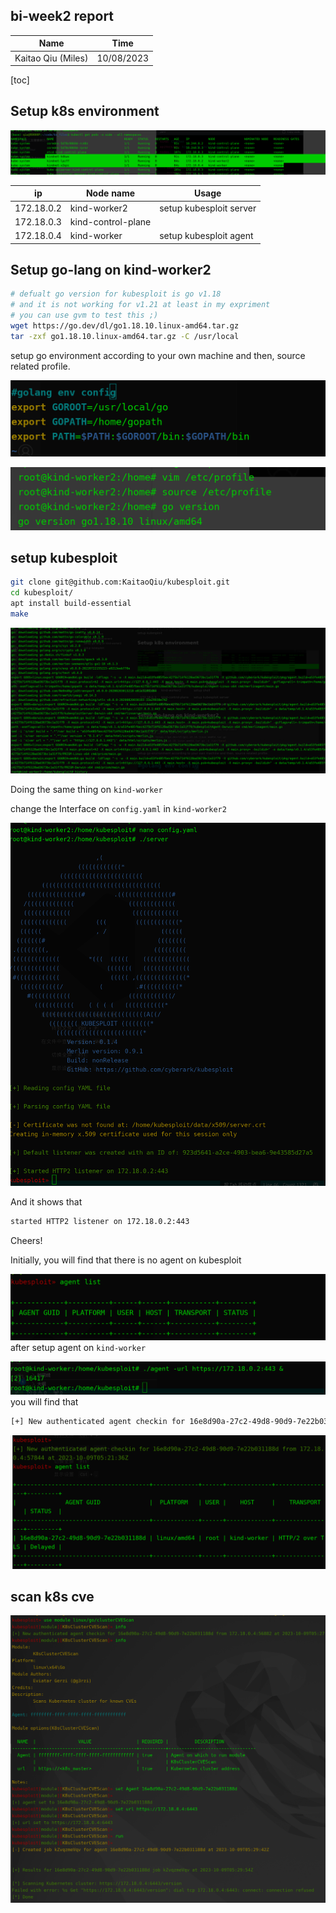 ## bi-week2 report

| Name               | Time       |
| ------------------ | ---------- |
| Kaitao Qiu (Miles) | 10/08/2023 |

[toc]

## Setup k8s environment

![](bi-weel-2.assets/image-20231008212308738.png)

| ip         | Node name          | Usage                   |
| ---------- | ------------------ | ----------------------- |
| 172.18.0.2 | kind-worker2       | setup kubesploit server |
| 172.18.0.3 | kind-control-plane |                         |
| 172.18.0.4 | kind-worker        | setup kubesploit agent  |

## Setup go-lang on kind-worker2

```bash
# defualt go version for kubesploit is go v1.18
# and it is not working for v1.21 at least in my expriment
# you can use gvm to test this ;)
wget https://go.dev/dl/go1.18.10.linux-amd64.tar.gz
tar -zxf go1.18.10.linux-amd64.tar.gz -C /usr/local

```

setup go environment according to your own machine and then, source related profile.

![image-20231008215119522](bi-weel-2.assets/image-20231008215119522.png)

![image-20231008215208745](bi-weel-2.assets/image-20231008215208745.png)

## setup kubesploit

```bash
git clone git@github.com:KaitaoQiu/kubesploit.git
cd kubesploit/
apt install build-essential
make
```

![image-20231008220452239](bi-weel-2.assets/image-20231008220452239.png)

Doing the same thing on `kind-worker`

change the Interface on `config.yaml` in `kind-worker2`

![image-20231008221912715](bi-weel-2.assets/image-20231008221912715.png)


And it shows that 

```bash
started HTTP2 listener on 172.18.0.2:443
```

Cheers!

Initially, you will find that there is no agent on kubesploit

![image-20231008222234257](bi-weel-2.assets/image-20231008222234257.png)
after setup agent on `kind-worker`

![image-20231008222201536](bi-weel-2.assets/image-20231008222201536.png)
you will find that

```bash
[+] New authenticated agent checkin for 16e8d90a-27c2-49d8-90d9-7e22b031188d from 172.18.0.4:57844 at 2023-10-09T05:21:36Z
```

![image-20231008222334868](bi-weel-2.assets/image-20231008222334868.png)

## scan k8s cve

![image-20231008223116337](bi-weel-2.assets/image-20231008223116337.png)
